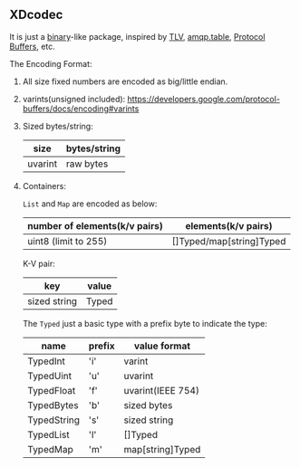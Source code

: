 ## XDcodec

It is just a [binary](https://golang.org/pkg/encoding/binary/)-like package, inspired by [TLV](https://en.wikipedia.org/wiki/Type-length-value), [amqp.table](https://www.amqp.org/), [Protocol Buffers](https://developers.google.com/protocol-buffers/), etc.


The Encoding Format:

1. All size fixed numbers are encoded as big/little endian.

2. varints(unsigned included): https://developers.google.com/protocol-buffers/docs/encoding#varints

3. Sized bytes/string:

    | size    | bytes/string |
    |---------|--------------|
    | uvarint | raw bytes    |

5. Containers:

    `List` and `Map` are encoded as below:

    | number of elements(k/v pairs) | elements(k/v pairs)      |
    |-------------------------------|--------------------------|
    | uint8 (limit to 255)          | []Typed/map[string]Typed |

    K-V pair:

    | key          | value |
    |--------------|-------|
    | sized string | Typed |

    The `Typed` just a basic type with a prefix byte to indicate the type:

    | name        | prefix | value format      |
    |-------------|--------|-------------------|
    | TypedInt    | 'i'    | varint            |
    | TypedUint   | 'u'    | uvarint           |
    | TypedFloat  | 'f'    | uvarint(IEEE 754) |
    | TypedBytes  | 'b'    | sized bytes       |
    | TypedString | 's'    | sized string      |
    | TypedList   | 'l'    | []Typed           |
    | TypedMap    | 'm'    | map[string]Typed  |
